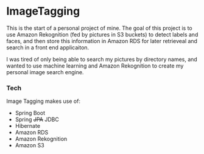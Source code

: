 # ImageTagging


This is the start of a personal project of mine.  The goal of this project is to use Amazon Rekognition (fed by pictures in S3 buckets) to detect labels and faces, and then store this information in Amazon RDS for later retrieveal and search in a front end applicaiton.  

I was tired of only being able to search my pictures by directory names, and wanted to use machine learning and Amazon Rekognition to create my personal image search engine.
  
### Tech

Image Tagging makes use of:

* Spring Boot
* Spring ~~JPA~~ JDBC
* Hibernate
* Amazon RDS
* Amazon Rekognition
* Amazon S3


